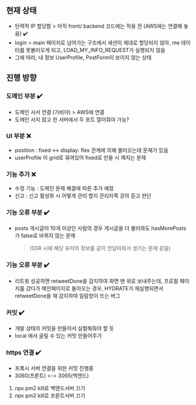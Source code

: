 ## 현재 상태

- 탄력적 IP 할당함 > 아직 front/ backend 코드에는 적용 전 (AWS에는 연결해 놓음) ✔️
- login > main 페이지로 넘어가는 구조에서 세션이 제대로 할당되지 않아, me 데이터를 못불러오게 되고, LOAD_MY_INFO_REQUEST가 실행되지 않음
- 그에 따라, 내 정보 UserProfile, PostForm이 보이지 않는 상태

## 진행 방향

### 도메인 부분 ✔️

- 도메인 사서 연결 (가비아) > AWS에 연결
- 도메인 사지 않고 한 서버에서 두 포트 열어줘야 가능?

### UI 부분 ❌

- position : fixed <-> display: flex 관계에 의해 불러오는데 문제가 있음
- userProfile 이 grid로 묶여있어 fixed로 만들 시 깨지는 문제

### 기능 추가 ❌

- 수정 기능 : 도메인 문제 해결에 따른 추가 예정
- 신고 : 신고 활성화 시 어떻게 관리 할지 관리자쪽 강의 듣고 판단

### 기능 오류 부분 ✔️

- posts 게시글이 10개 이상인 사람의 경우 게시글을 더 불러와도 hasMorePosts 가 false로 바뀌지 않는 문제
  > (SSR 시에 해당 유저의 정보를 같이 안담아줘서 생기는 문제 같음)

### 기능 오류 부분 ✔️

- 리트윗 성공하면 retweetDone을 감지하여 화면 맨 위로 보내주는데, 프로필 페이지를 갔다가 메인페이지로 돌아오는 경우,
  HYDRATE가 재실행되면서 retweetDone을 재 감지하여 알람창이 뜨는 버그

### 커밋 ✔️

- 개발 상태의 커밋을 만들어서 실험해줘야 할 듯
- local 에서 굴릴 수 있는 커밋 만들어주기

### https 연결 ✔️

- 프록시 서버 연결을 위한 커밋 진행중
- 3060(프론트) <-> 3065(백엔드)

1. npx pm2 kill로 백엔드서버 끄기
2. npx pm2 kill로 프론트서버 끄기
